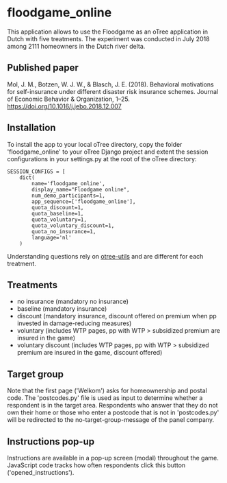 # floodgame_online

This application allows to use the Floodgame as an oTree application in Dutch with five treatments. The experiment was conducted in July 2018 among 2111 homeowners in the Dutch river delta.

## Published paper
Mol, J. M., Botzen, W. J. W., & Blasch, J. E. (2018). Behavioral motivations for self-insurance under different disaster risk insurance schemes. Journal of Economic Behavior & Organization, 1–25. https://doi.org/10.1016/j.jebo.2018.12.007

## Installation
To install the app to your local oTree directory, copy the folder 'floodgame_online' to your oTree Django project and extent the session configurations in your settings.py at the root of the oTree directory:

```
SESSION_CONFIGS = [
    dict(
        name='floodgame_online',
        display_name="Floodgame online",
        num_demo_participants=1,
        app_sequence=['floodgame_online'],
        quota_discount=1,
        quota_baseline=1,
        quota_voluntary=1,
        quota_voluntary_discount=1,
        quota_no_insurance=1,
        language='nl'
    )
```

Understanding questions rely on [otree-utils](https://github.com/WZBSocialScienceCenter/otreeutils) and are different for each treatment.

## Treatments
* no insurance (mandatory no insurance)
* baseline (mandatory insurance)
* discount (mandatory insurance, discount offered on premium when pp invested in damage-reducing measures)
* voluntary (includes WTP pages, pp with WTP > subsidized premium are insured in the game)
* voluntary discount (includes WTP pages, pp with WTP > subsidized premium are insured in the game, discount offered)

## Target group
Note that the first page ('Welkom') asks for homeownership and postal code. The 'postcodes.py' file is used as input to determine whether a respondent is in the target area. 
Respondents who answer that they do not own their home or those who enter a postcode that is not in 'postcodes.py' will be redirected to the no-target-group-message of the panel company. 

## Instructions pop-up
Instructions are available in a pop-up screen (modal) throughout the game. JavaScript code tracks how often respondents click this button ('opened_instructions').
